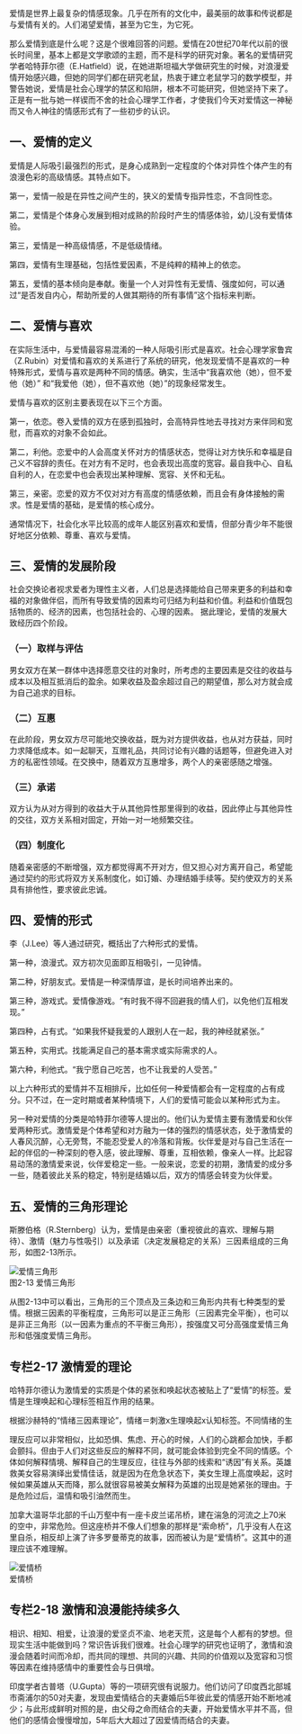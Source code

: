
爱情是世界上最复杂的情感现象。几乎在所有的文化中，最美丽的故事和传说都是与爱情有关的。人们渴望爱情，甚至为它生，为它死。

那么爱情到底是什么呢？这是个很难回答的问题。爱情在20世纪70年代以前的很长时间里，基本上都是文学歌颂的主题，而不是科学的研究对象。著名的爱情研究学者哈特菲尔德（E.Hatfield）说，在她进斯坦福大学做研究生的时候，对浪漫爱情开始感兴趣，但她的同学们都在研究老鼠，热衷于建立老鼠学习的数学模型，并警告她说，爱情是社会心理学的禁区和陷阱，根本不可能研究，但她坚持下来了。正是有一批与她一样锲而不舍的社会心理学工作者，才使我们今天对爱情这一神秘而又令人神往的情感形式有了一些初步的认识。

## 一、爱情的定义

爱情是人际吸引最强烈的形式，是身心成熟到一定程度的个体对异性个体产生的有浪漫色彩的高级情感。其特点如下。

第一，爱情一般是在异性之间产生的，狭义的爱情专指异性恋，不含同性恋。

第二，爱情是个体身心发展到相对成熟的阶段时产生的情感体验，幼儿没有爱情体验。

第三，爱情是一种高级情感，不是低级情绪。

第四，爱情有生理基础，包括性爱因素，不是纯粹的精神上的依恋。

第五，爱情的基本倾向是奉献。衡量一个人对异性有无爱情、强度如何，可以通过“是否发自内心，帮助所爱的人做其期待的所有事情”这个指标来判断。

## 二、爱情与喜欢

在实际生活中，与爱情最容易混淆的一种人际吸引形式是喜欢。社会心理学家鲁宾（Z.Rubin）对爱情和喜欢的关系进行了系统的研究，他发现爱情不是喜欢的一种特殊形式，爱情与喜欢是两种不同的情感。确实，生活中“我喜欢他（她），但不爱他（她）” 和“我爱他（她），但不喜欢他（她）”的现象经常发生。

爱情与喜欢的区别主要表现在以下三个方面。

第一，依恋。卷入爱情的双方在感到孤独时，会高特异性地去寻找对方来伴同和宽慰，而喜欢的对象不会如此。

第二，利他。恋爱中的人会高度关怀对方的情感状态，觉得让对方快乐和幸福是自己义不容辞的责任。在对方有不足时，也会表现出高度的宽容。最自我中心、自私自利的人，在恋爱中也会表现出某种理解、宽容、关怀和无私。

第三，亲密。恋爱的双方不仅对对方有高度的情感依赖，而且会有身体接触的需求。性是爱情的基础，是爱情的核心成分。

通常情况下，社会化水平比较高的成年人能区别喜欢和爱情，但部分青少年不能很好地区分依赖、尊重、喜欢与爱情。

## 三、爱情的发展阶段

社会交换论者视求爱者为理性主义者，人们总是选择能给自己带来更多的利益和幸福的对象做伴侣，而所有导致爱情的因素均可归结为利益和价值。利益和价值既包括物质的、经济的因素，也包括社会的、心理的因素。
据此理论，爱情的发展大致经历四个阶段。

### （一）取样与评估

男女双方在某一群体中选择愿意交往的对象时，所考虑的主要因素是交往的收益与成本以及相互抵消后的盈余。如果收益及盈余超过自己的期望值，那么对方就会成为自己追求的目标。

### （二）互惠

在此阶段，男女双方尽可能地交换收益，既为对方提供收益，也从对方获益，同时力求降低成本。如一起聊天，互赠礼品，共同讨论有兴趣的话题等，但避免进入对方的私密性领域。在交换中，随着双方互惠增多，两个人的亲密感随之增强。

### （三）承诺

双方认为从对方得到的收益大于从其他异性那里得到的收益，因此停止与其他异性的交往，双方关系相对固定，开始一对一地频繁交往。

### （四）制度化

随着亲密感的不断增强，双方都觉得离不开对方，但又担心对方离开自己，希望能通过契约的形式将双方关系制度化，如订婚、办理结婚手续等。契约使双方的关系具有排他性，要求彼此忠诚。

## 四、爱情的形式

李（J.Lee）等人通过研究，概括出了六种形式的爱情。

第一种，浪漫式。双方初次见面即互相吸引，一见钟情。

第二种，好朋友式。爱情是一种深情厚谊，是长时间培养出来的。

第三种，游戏式。爱情像游戏。“有时我不得不回避我的情人们，以免他们互相发现。”

第四种，占有式。“如果我怀疑我爱的人跟别人在一起，我的神经就紧张。”

第五种，实用式。找能满足自己的基本需求或实际需求的人。

第六种，利他式。“我宁愿自己吃苦，也不让我爱的人受苦。”

以上六种形式的爱情并不互相排斥，比如任何一种爱情都会有一定程度的占有成分。只不过，在一定时期或者某种情境下，人们的爱情可能会以某种形式为主。

另一种对爱情的分类是哈特菲尔德等人提出的。他们认为爱情主要有激情爱和伙伴爱两种形式。激情爱是个体希望和对方融为一体的强烈的情感状态，处于激情爱的人春风沉醉，心无旁骛，不能忍受爱人的冷落和背叛。伙伴爱是对与自己生活在一起的伴侣的一种深刻的卷入感，彼此理解、尊重，互相依赖，像亲人一样。比起容易动荡的激情爱来说，伙伴爱稳定一些。一般来说，恋爱的初期，激情爱的成分多一些，随着彼此关系的稳定，特别是结婚以后，双方的情感会转变为伙伴爱。

## 五、爱情的三角形理论

斯滕伯格（R.Sternberg）认为，爱情是由亲密（重视彼此的喜欢、理解与期待）、激情（魅力与性吸引）以及承诺（决定发展稳定的关系）三因素组成的三角形，如图2-13所示。

![爱情三角形](/images/opus/unclassified/theory/2-13.jpg "图2-13 爱情三角形")<br/>
图2-13 爱情三角形

从图2-13中可以看出，三角形的三个顶点及三条边和三角形内共有七种类型的爱情。根据三因素的平衡程度，三角形可以是正三角形（三因素完全平衡），也可以是非正三角形（以一因素为重点的不平衡三角形），按强度又可分高强度爱情三角形和低强度爱情三角形。 

<div class="specialColumn">

## 专栏2-17 激情爱的理论

哈特菲尔德认为激情爱的实质是个体的紧张和唤起状态被贴上了“爱情”的标签。爱情是生理唤起和心理标签相互作用的结果。

根据沙赫特的“情绪三因素理论”，情绪＝刺激x生理唤起x认知标签。不同情绪的生

理反应可以非常相似，比如恐惧、焦虑、开心的时候，人们的心跳都会加快，手都会颤抖。但由于人们对这些反应的解释不同，就可能会体验到完全不同的情感。个体如何解释情境、解释自己的生理反应，往往与外部的线索和“诱因”有关系。英雄救美女容易演绎出爱情佳话，就是因为在危急状态下，美女生理上高度唤起，这时候如果英雄从天而降，那么就很容易被美女解释为英雄的出现是她紧张的理由。于是危险过后，温情和吸引油然而生。

加拿大温哥华北部的千山万壑中有一座卡皮兰诺吊桥，建在湍急的河流之上70米的空中，非常危险。但这座桥并不像人们想象的那样是“索命桥”，几乎没有人在这里自杀，相反却上演了许多罗曼蒂克的故事，因而被认为是“爱情桥”。这其中的道理应该不难理解。

![爱情桥](/images/opus/unclassified/theory/The-Love-Bridge.jpg "爱情桥")<br/>
爱情桥

</div>

<div class="specialColumn">

## 专栏2-18 激情和浪漫能持续多久

相识、相知、相爱，让浪漫的爱坚贞不渝、地老天荒，这是每个人都有的梦想。但现实生活中能做到吗？常识告诉我们很难。社会心理学的研究也证明了，激情和浪漫会随着时间而冷却，而共同的理想、共同的兴趣、共同的价值观以及宽容和习惯等因素在维持感情中的重要性会与日俱增。

印度学者古普塔（U.Gupta）等的一项研究很有说服力。他们访问了印度西北部城市斋浦尔的50对夫妻，发现由爱情结合的夫妻婚后5年彼此爱的情感开始不断地减少；与此形成鲜明对照的是，由父母之命而结合的夫妻，开始爱情水平并不高，但他们的感情会慢慢增加，5年后大大超过了因爱情而结合的夫妻。

</div>
